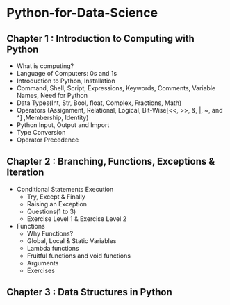 # Python-for-Data-Science
## Chapter 1 : Introduction to Computing with Python
 * What is computing?
 * Language of Computers: 0s and 1s
 * Introduction to Python, Installation 
 * Command, Shell, Script, Expressions, Keywords, Comments, Variable Names, Need for Python 
 * Data Types(Int, Str, Bool, float, Complex, Fractions, Math)
 * Operators (Assignment, Relational, Logical, Bit-Wise[<<, >>, &, |, ~, and ^] ,Membership, Identity) 
 * Python Input, Output and Import
 * Type Conversion
 * Operator Precedence

## Chapter 2 : Branching, Functions, Exceptions & Iteration
 * Conditional Statements Execution
   * Try, Except & Finally
   * Raising an Exception
   * Questions(1 to 3)
   * Exercise Level 1 & Exercise Level 2
 * Functions
   * Why Functions?
   * Global, Local & Static Variables
   * Lambda functions
   * Fruitful functions and void functions
   * Arguments
   * Exercises
  
  ## Chapter 3 : Data Structures in Python
 
